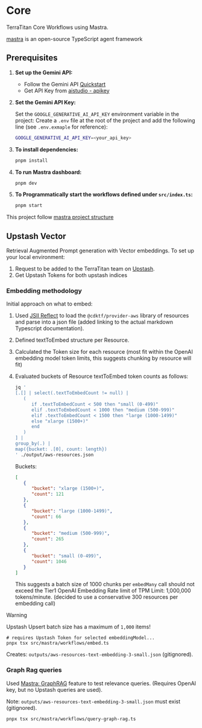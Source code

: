 # Core

TerraTitan Core Workflows using Mastra.

[mastra](https://mastra.ai) is an open-source TypeScript agent framework

## Prerequisites

1. **Set up the Gemini API:**

   - Follow the Gemini API [Quickstart](https://ai.google.dev/gemini-api/docs/quickstart?lang=node)
   - Get API Key from [aistudio - apikey](https://aistudio.google.com/apikey)

1. **Set the Gemini API Key:**

   Set the `GOOGLE_GENERATIVE_AI_API_KEY` environment variable in the project: Create a `.env` file at the root of the project and add the following line (see `.env.exmaple` for reference):

   ```bash
   GOOGLE_GENERATIVE_AI_API_KEY=<your_api_key>
   ```

1. **To install dependencies:**

   ```bash
   pnpm install
   ```

1. **To run Mastra dashboard:**

   ```bash
   pnpm dev
   ```

1. **To Programmatically start the workflows defined under `src/index.ts`:**

   ```bash
   pnpm start
   ```

This project follow [mastra project structure](https://mastra.ai/docs/getting-started/project-structure)

## Upstash Vector

Retrieval Augmented Prompt generation with Vector embeddings. To set up your local environment:

1. Request to be added to the TerraTitan team on [Upstash](https://upstash.com/).
1. Get Upstash Tokens for both upstash indices

### Embedding methodology

Initial approach on what to embed:

1. Used [JSII Reflect](https://github.com/aws/jsii/tree/main/packages/jsii-reflect) to load the `@cdktf/provider-aws` library of resources and parse into a json file (added linking to the actual markdown Typescript documentation).
1. Defined textToEmbed structure per Resource.
1. Calculated the Token size for each resource (most fit within the OpenAI embedding model token limits, this suggests chunking by resource will fit)
1. Evaluated buckets of Resource textToEmbed token counts as follows:

   ```bash
   jq '
   [.[] | select(.textToEmbedCount != null) |
      (
         if .textToEmbedCount < 500 then "small (0-499)"
         elif .textToEmbedCount < 1000 then "medium (500-999)"
         elif .textToEmbedCount < 1500 then "large (1000-1499)"
         else "xlarge (1500+)"
         end
      )
   ] |
   group_by(.) |
   map({bucket: .[0], count: length})
   ' ./output/aws-resources.json
   ```

   Buckets:

   ```json
   [
      {
         "bucket": "xlarge (1500+)",
         "count": 121
      },
      {
         "bucket": "large (1000-1499)",
         "count": 66
      },
      {
         "bucket": "medium (500-999)",
         "count": 265
      },
      {
         "bucket": "small (0-499)",
         "count": 1046
      }
   ]
   ```

   This suggests a batch size of 1000 chunks per `embedMany` call should not exceed the Tier1 OpenAI Embedding Rate limit of TPM Limit: 1,000,000 tokens/minute. (decided to use a conservative 300 resources per embedding call)

> [!WARNING]
> Upstash Upsert batch size has a maximum of `1,000` items!

```console
# requires Upstash Token for selected embeddingModel...
pnpx tsx src/mastra/workflows/embed.ts
```

Creates: `outputs/aws-resources-text-embedding-3-small.json` (gitignored).

### Graph Rag queries

Used [Mastra: GraphRAG](https://mastra.ai/docs/reference/rag/graph-rag) feature to test relevance queries. (Requires OpenAI key, but no Upstash queries are used).

Note: `outputs/aws-resources-text-embedding-3-small.json` must exist (gitignored).

```console
pnpx tsx src/mastra/workflows/query-graph-rag.ts
```
